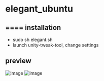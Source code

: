 # elegant_ubuntu
==== 
installation
-------
* sudo sh elegant.sh
* launch unity-tweak-tool, change settings

preview
-------
![image](https://github.com/diggerdu/elegant_ubuntu/blob/master/screenshots/overview.png)
![image](https://github.com/diggerdu/elegant_ubuntu/blob/master/screenshots/terminal.png)
